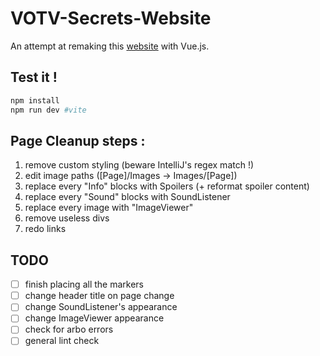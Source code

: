 # VOTV-Secrets-Website

An attempt at remaking this [website](https://squarezeb.github.io/VOTV-Secrets-Website) with Vue.js.

## Test it !

```bash
npm install
npm run dev #vite
```

## Page Cleanup steps :
1. remove custom styling (beware IntelliJ's regex match !)
2. edit image paths ([Page]/Images -> Images/[Page])
3. replace every "Info" blocks with Spoilers (+ reformat spoiler content)
4. replace every "Sound" blocks with SoundListener
5. replace every image with "ImageViewer"
6. remove useless divs
7. redo links

## TODO
- [ ] finish placing all the markers
- [ ] change header title on page change
- [ ] change SoundListener's appearance
- [ ] change ImageViewer appearance
- [ ] check for arbo errors
- [ ] general lint check